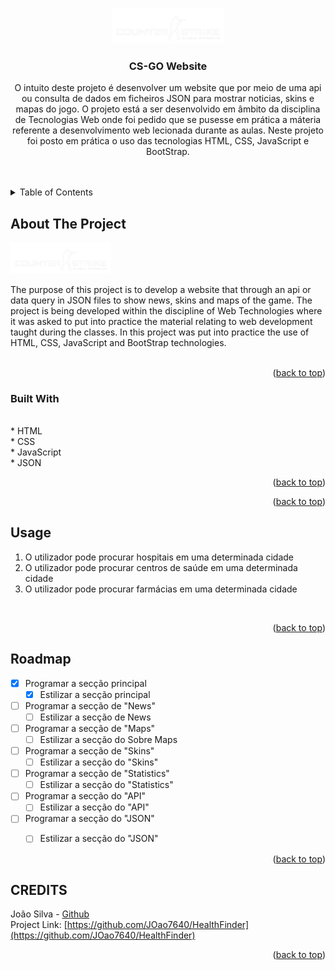 <!-- Improved compatibility of back to top link: See: https://github.com/othneildrew/Best-README-Template/pull/73 -->
<a name="readme-top"></a>
<!--
*** Thanks for checking out the Best-README-Template. If you have a suggestion
*** that would make this better, please fork the repo and create a pull request
*** or simply open an issue with the tag "enhancement".
*** Don't forget to give the project a star!
*** Thanks again! Now go create something AMAZING! :D
-->



<!-- PROJECT SHIELDS -->
<!--
*** I'm using markdown "reference style" links for readability.
*** Reference links are enclosed in brackets [ ] instead of parentheses ( ).
*** See the bottom of this document for the declaration of the reference variables
*** for contributors-url, forks-url, etc. This is an optional, concise syntax you may use.
*** https://www.markdownguide.org/basic-syntax/#reference-style-links
-->

<!-- PROJECT LOGO -->
<br />
<div align="center">
  <a href="[https://github.com/JustaStudent01/TWDM-CSGO_Website](https://github.com/JustaStudent01/TWDM-CSGO_Website)">
    <img src="img/csgo.png" alt="Logo" width="180">
  </a>

<h3 align="center">CS-GO Website</h3>

  <p align="center">
    O intuito deste projeto é desenvolver um website que por meio de uma api ou consulta de dados em ficheiros JSON para mostrar noticias, skins e mapas do jogo. O projeto está a ser desenvolvido em âmbito da disciplina de Tecnologias Web onde foi pedido que se pusesse em prática a máteria referente a desenvolvimento web lecionada durante as aulas. Neste projeto foi posto em prática o uso das tecnologias HTML, CSS, JavaScript e BootStrap. 
    <br />
    <br />
    <br />
  </p>
</div>


<!-- TABLE OF CONTENTS -->
<details>
  <summary>Table of Contents</summary>
  <ol>
    <li>
      <a href="#about-the-project">About The Project</a>
      <ul>
        <li><a href="#built-with">Built With</a></li>
      </ul>
    </li>
    <li><a href="#usage">Usage</a></li>
    <li><a href="#roadmap">Roadmap</a></li>
  </ol>
</details>



<!-- ABOUT THE PROJECT -->
## About The Project

 <img src="img/csgo.png" alt="Logo" width="160">

The purpose of this project is to develop a website that through an api or data query in JSON files to show news, skins and maps of the game. The project is being developed within the discipline of Web Technologies where it was asked to put into practice the material relating to web development taught during the classes. In this project was put into practice the use of HTML, CSS, JavaScript and BootStrap technologies. 
<br>
<br>

<p align="right">(<a href="#readme-top">back to top</a>)</p>



### Built With

<br>
* HTML
<br>
* CSS
<br>
* JavaScript
<br>
* JSON
<br>

<p align="right">(<a href="#readme-top">back to top</a>)</p>

<p align="right">(<a href="#readme-top">back to top</a>)</p>



<!-- USAGE EXAMPLES -->
## Usage

1. O utilizador pode procurar hospitais em uma determinada cidade
2. O utilizador pode procurar centros de saúde em uma determinada cidade
3. O utilizador pode procurar farmácias em uma determinada cidade
<br>
<p align="right">(<a href="#readme-top">back to top</a>)</p>



<!-- ROADMAP -->
## Roadmap

- [X] Programar a secção principal
    - [X] Estilizar a secção principal
- [ ] Programar a secção de "News"
    - [ ] Estilizar a secção de News
- [ ] Programar a secção de "Maps"
    - [ ] Estilizar a secção do Sobre Maps
- [ ] Programar a secção de "Skins"
    - [ ] Estilizar a secção do "Skins"
- [ ] Programar a secção de "Statistics"
    - [ ] Estilizar a secção do "Statistics"
- [ ] Programar a secção do "API"
    - [ ] Estilizar a secção do "API"
- [ ] Programar a secção do "JSON"
    - [ ] Estilizar a secção do "JSON"

  
<p align="right">(<a href="#readme-top">back to top</a>)</p>


<!-- CREDITS -->
## CREDITS

João Silva - <a href="https://github.com/JOao7640">Github</a>
<br>
Project Link: [https://github.com/JOao7640/HealthFinder](https://github.com/JOao7640/HealthFinder)

<p align="right">(<a href="#readme-top">back to top</a>)</p>
